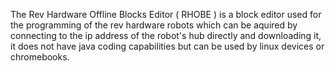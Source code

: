 The Rev Hardware Offline Blocks Editor ( RHOBE ) is a block editor used for the programming of the rev hardware robots which can be aquired by connecting to the ip address of the robot's hub directly and downloading it, it does not have java coding capabilities but can be used by linux devices or chromebooks.
